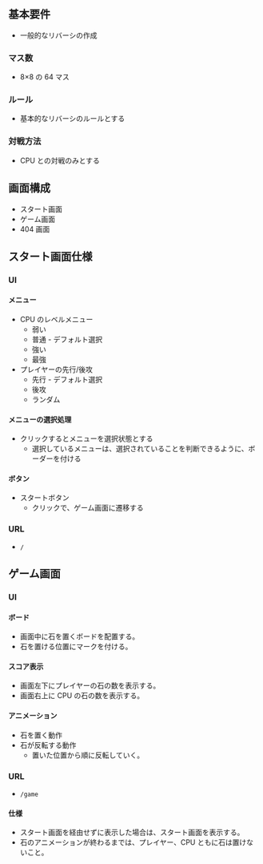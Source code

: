 ## 基本要件

- 一般的なリバーシの作成

### マス数

- 8×8 の 64 マス

### ルール

- 基本的なリバーシのルールとする

### 対戦方法

- CPU との対戦のみとする

## 画面構成

- スタート画面
- ゲーム画面
- 404 画面

## スタート画面仕様

### UI

#### メニュー

- CPU のレベルメニュー
  - 弱い
  - 普通 - デフォルト選択
  - 強い
  - 最強
- プレイヤーの先行/後攻
  - 先行 - デフォルト選択
  - 後攻
  - ランダム

#### メニューの選択処理

- クリックするとメニューを選択状態とする
  - 選択しているメニューは、選択されていることを判断できるように、ボーダーを付ける

#### ボタン

- スタートボタン
  - クリックで、ゲーム画面に遷移する

### URL

- `/`

## ゲーム画面

### UI

#### ボード

- 画面中に石を置くボードを配置する。
- 石を置ける位置にマークを付ける。

#### スコア表示

- 画面左下にプレイヤーの石の数を表示する。
- 画面右上に CPU の石の数を表示する。

#### アニメーション

- 石を置く動作
- 石が反転する動作
  - 置いた位置から順に反転していく。

### URL

- `/game`

#### 仕様

- スタート画面を経由せずに表示した場合は、スタート画面を表示する。
- 石のアニメーションが終わるまでは、プレイヤー、CPU ともに石は置けないこと。
